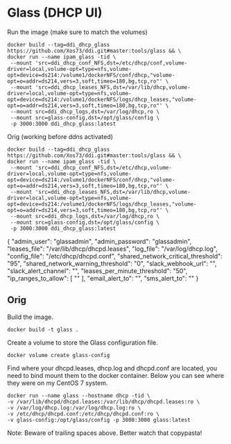 # Glass (DHCP UI)

Run the image (make sure to match the volumes)
```
docker build --tag=ddi_dhcp_glass https://github.com/Xos73/ddi.git#master:tools/glass && \
docker run --name ipam_glass -tid \
 --mount 'src=ddi_dhcp_conf_NFS,dst=/etc/dhcp/conf,volume-driver=local,volume-opt=type=nfs,volume-opt=device=ds214:/volume1/dockerNFS/conf/dhcp,"volume-opt=o=addr=ds214,vers=3,soft,timeo=180,bg,tcp,ro"' \
 --mount 'src=ddi_dhcp_leases_NFS,dst=/var/lib/dhcp,volume-driver=local,volume-opt=type=nfs,volume-opt=device=ds214:/volume1/dockerNFS/logs/dhcp_leases,"volume-opt=o=addr=ds214,vers=3,soft,timeo=180,bg,tcp,ro"' \
 --mount src=ddi_dhcp_logs,dst=/var/log/dhcp,ro \
 --mount src=glass-config,dst=/opt/glass/config \
 -p 3000:3000 ddi_dhcp_glass:latest
```

Orig (working before ddns activated)
```
docker build --tag=ddi_dhcp_glass https://github.com/Xos73/ddi.git#master:tools/glass && \
docker run --name ipam_glass -tid \
 --mount 'src=ddi_dhcp_conf_NFS,dst=/etc/dhcp,volume-driver=local,volume-opt=type=nfs,volume-opt=device=ds214:/volume1/dockerNFS/conf/dhcp,"volume-opt=o=addr=ds214,vers=3,soft,timeo=180,bg,tcp,ro"' \
 --mount 'src=ddi_dhcp_leases_NFS,dst=/var/lib/dhcp,volume-driver=local,volume-opt=type=nfs,volume-opt=device=ds214:/volume1/dockerNFS/logs/dhcp_leases,"volume-opt=o=addr=ds214,vers=3,soft,timeo=180,bg,tcp,ro"' \
 --mount src=ddi_dhcp_logs,dst=/var/log/dhcp,ro \
 --mount src=glass-config,dst=/opt/glass/config \
 -p 3000:3000 ddi_dhcp_glass:latest
```


{
  "admin_user": "glassadmin",
  "admin_password": "glassadmin",
  "leases_file": "/var/lib/dhcp/dhcpd.leases",
  "log_file": "/var/log/dhcp.log",
  "config_file": "/etc/dhcp/dhcpd.conf",
  "shared_network_critical_threshold": "95",
  "shared_network_warning_threshold": "0",
  "slack_webhook_url": "",
  "slack_alert_channel": "",
  "leases_per_minute_threshold": "50",
  "ip_ranges_to_allow": [
    ""
  ],
  "email_alert_to": "",
  "sms_alert_to": ""
}

## Orig
Build the image.

```
docker build -t glass .
```

Create a volume to store the Glass configuration file.

```
docker volume create glass-config
```

Find where your dhcpd.leases, dhcp.log and dhcpd.conf are located, you need to bind mount them to the docker container. Below you can see where they were on my CentOS 7 system.

```
docker run --name glass --hostname dhcp -tid \  
-v /var/lib/dhcpd/dhcpd.leases:/var/lib/dhcp/dhcpd.leases:ro \
-v /var/log/dhcp.log:/var/log/dhcp.log:ro \
-v /etc/dhcp/dhcpd.conf:/etc/dhcp/dhcpd.conf:ro \
-v glass-config:/opt/glass/config -p 3000:3000 glass:latest
```
Note: Beware of trailing spaces above. Better watch that copypasta!

